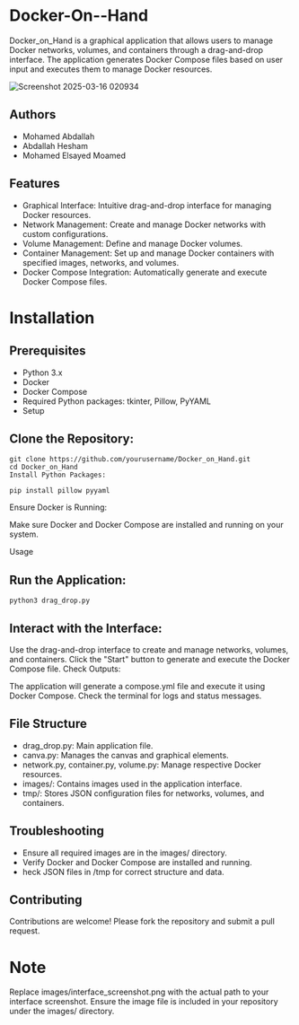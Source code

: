 # Docker-On--Hand
Docker_on_Hand is a graphical application that allows users to manage Docker networks, volumes, and containers through a drag-and-drop interface. The application generates Docker Compose files based on user input and executes them to manage Docker resources.

![Screenshot 2025-03-16 020934](https://github.com/user-attachments/assets/57a1b7ff-7a00-4258-8681-21436600152b)

## Authors
- Mohamed Abdallah
- Abdallah Hesham
- Mohamed Elsayed Moamed

## Features	

+ Graphical Interface: Intuitive drag-and-drop interface for managing Docker resources.
+ Network Management: Create and manage Docker networks with custom configurations.
+ Volume Management: Define and manage Docker volumes.
+ Container Management: Set up and manage Docker containers with specified images, networks, and volumes.
+ Docker Compose Integration: Automatically generate and execute Docker Compose files.
# Installation
## Prerequisites
- Python 3.x
- Docker
- Docker Compose
- Required Python packages: tkinter, Pillow, PyYAML
- Setup
## Clone the Repository:

```
git clone https://github.com/yourusername/Docker_on_Hand.git
cd Docker_on_Hand
Install Python Packages:
```
```
pip install pillow pyyaml
```
Ensure Docker is Running:

Make sure Docker and Docker Compose are installed and running on your system.

Usage
## Run the Application:


```
python3 drag_drop.py
```
## Interact with the Interface:

Use the drag-and-drop interface to create and manage networks, volumes, and containers.
Click the "Start" button to generate and execute the Docker Compose file.
Check Outputs:

The application will generate a compose.yml file and execute it using Docker Compose.
Check the terminal for logs and status messages.
## File Structure
+ drag_drop.py: Main application file.
+ canva.py: Manages the canvas and graphical elements.
+ network.py, container.py, volume.py: Manage respective Docker resources.
+ images/: Contains images used in the application interface.
+ tmp/: Stores JSON configuration files for networks, volumes, and containers.
## Troubleshooting
+ Ensure all required images are in the images/ directory.
+  Verify Docker and Docker Compose are installed and running.
+ heck JSON files in /tmp for correct structure and data.
## Contributing
Contributions are welcome! Please fork the repository and submit a pull request.


 # Note
Replace images/interface_screenshot.png with the actual path to your interface screenshot.
Ensure the image file is included in your repository under the images/ directory.

